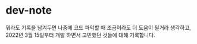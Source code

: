 # dev-note

뭐라도 기록을 남겨두면 나중에 코드 파악할 때 조금이라도 더 도움이 될거라 생각하고, 2022년 3월 15일부터 개발 하면서 고민했던 것들에 대해 기록합니다.